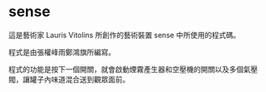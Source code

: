 # sense
這是藝術家 Lauris Vitolins 所創作的藝術裝置 sense 中所使用的程式碼。

程式是由張權峰雨鄭鴻旗所編寫。

程式的功能是按下一個開關，就會啟動煙霧產生器和空壓機的開關以及多個氣壓閥，讓罐子內味道混合送到觀眾面前。
